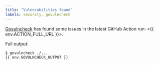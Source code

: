 ```yaml
---
title: "Vulnerabilities found"
labels: security, govulncheck
---
```

[Govulncheck](https://pkg.go.dev/golang.org/x/vuln/cmd/govulncheck) has found some issues in the latest GitHub Action run: <{{ env.ACTION_FULL_URL }}>.

Full output:

````console
$ govulncheck ./...
{{ env.GOVULNCHECK_OUTPUT }}
````
